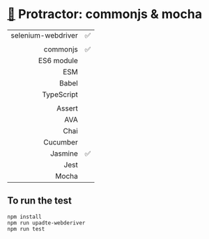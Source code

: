 # [:baby_chick:](https://github.com/xgirma/e2e_test_recipes/tree/master/configuration/protractor) Protractor: commonjs & mocha

|   |  |
|---:|:---|
| selenium-webdriver | :white_check_mark: |
|   |   |
| commonjs  | :white_check_mark:  |
| ES6 module  |    |
| ESM  |  |
| Babel  |    |
| TypeScript  |   |
|   |   |
| Assert  |   |
| AVA  |   |
| Chai  |   |
| Cucumber  |   |
| Jasmine  | :white_check_mark: | 
| Jest  |  | 
| Mocha  |  |

## To run the test

    npm install
    npm run upadte-webderiver
    npm run test
